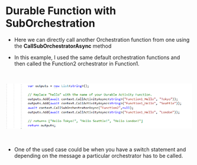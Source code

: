 # Durable Function with SubOrchestration

- Here we can directly call another Orchestration function from one using the **CallSubOrchestratorAsync** method

- In this example, I used the same default orchestration functions and then called the Function2 orchestrator in Function1.

<br />


![SubOrchestration](./media/sub.PNG) 

<br />

- One of the used case could be when you have a switch statement and depending on the message a particular orchestrator has to be called.
